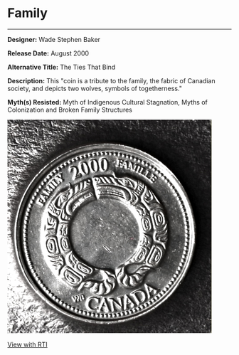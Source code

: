 # Family

*     *     *     *  


**Designer:** Wade Stephen Baker

**Release Date:** August 2000

**Alternative Title:** The Ties That Bind

**Description:** This "coin is a tribute to the family, the fabric of Canadian society, and depicts two wolves, symbols of togetherness."

**Myth(s) Resisted:** Myth of Indigenous Cultural Stagnation, Myths of Colonization and Broken Family Structures

![Image](Family-2000.jpg)

[View with RTI](https://mslafrenie.github.io/Family-2000-Coin/)

<div id="viewerContainer">
		<script  type="text/javascript">
			createRtiViewer("viewerContainer", "webrti", 900, 600); 
		</script>
	</div>
	
